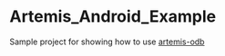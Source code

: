 # Artemis_Android_Example
Sample project for showing how to use [artemis-odb](https://github.com/junkdog/artemis-odb)
